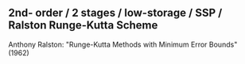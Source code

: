 ## 2nd- order / 2 stages / low-storage / SSP / Ralston Runge-Kutta Scheme ##

Anthony Ralston: "Runge-Kutta Methods with Minimum Error Bounds" (1962)
